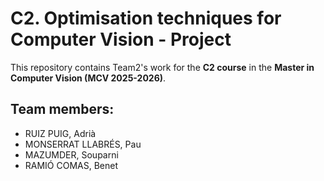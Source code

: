 # C2. Optimisation techniques for Computer Vision - Project

This repository contains Team2's work for the **C2 course** in the **Master in Computer Vision (MCV 2025-2026)**.


## Team members:
- RUIZ PUIG, Adrià
- MONSERRAT LLABRÉS, Pau
- MAZUMDER, Souparni
- RAMIÓ COMAS, Benet
